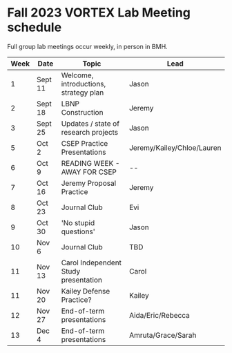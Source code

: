 # Fall 2023 VORTEX Lab Meeting schedule

Full group lab meetings occur weekly, in person in BMH.

| Week | Date | Topic | Lead |
| ---- | ---- | ---- | ---- |
| 1 | Sept 11 | Welcome, introductions, strategy plan | Jason |
| 2 | Sept 18 | LBNP Construction | Jeremy |
| 3 | Sept 25 | Updates / state of research projects | Jason |
| 5 | Oct 2 | CSEP Practice Presentations | Jeremy/Kailey/Chloe/Lauren |
| 6 | Oct 9 | READING WEEK - AWAY FOR CSEP | -- |
| 7 | Oct 16 | Jeremy Proposal Practice | Jeremy |
| 8 | Oct 23 | Journal Club | Evi |
| 9 | Oct 30 | 'No stupid questions' | Jason |
| 10 | Nov 6 | Journal Club | TBD |
| 11 | Nov 13 | Carol Independent Study presentation | Carol |
| 11 | Nov 20 | Kailey Defense Practice? | Kailey |
| 12 | Nov 27 | End-of-term presentations | Aida/Eric/Rebecca |
| 13 | Dec 4 | End-of-term presentations | Amruta/Grace/Sarah |
